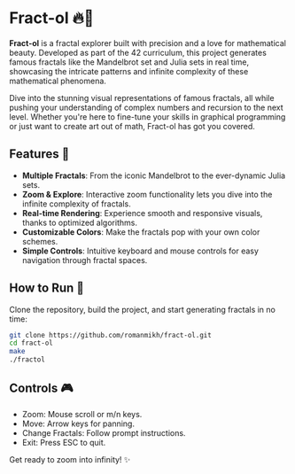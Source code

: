 # Fract-ol 🔥🌌

**Fract-ol** is a fractal explorer built with precision and a love for mathematical beauty. Developed as part of the 42 curriculum, this project generates famous fractals like the Mandelbrot set and Julia sets in real time, showcasing the intricate patterns and infinite complexity of these mathematical phenomena.

Dive into the stunning visual representations of famous fractals, all while pushing your understanding of complex numbers and recursion to the next level. Whether you're here to fine-tune your skills in graphical programming or just want to create art out of math, Fract-ol has got you covered.

## Features 🌟
- **Multiple Fractals**: From the iconic Mandelbrot to the ever-dynamic Julia sets.
- **Zoom & Explore**: Interactive zoom functionality lets you dive into the infinite complexity of fractals.
- **Real-time Rendering**: Experience smooth and responsive visuals, thanks to optimized algorithms.
- **Customizable Colors**: Make the fractals pop with your own color schemes.
- **Simple Controls**: Intuitive keyboard and mouse controls for easy navigation through fractal spaces.

## How to Run 🚀
Clone the repository, build the project, and start generating fractals in no time:

```bash
git clone https://github.com/romanmikh/fract-ol.git
cd fract-ol
make
./fractol
```

## Controls 🎮
- Zoom: Mouse scroll or m/n keys.
- Move: Arrow keys for panning.
- Change Fractals: Follow prompt instructions.
- Exit: Press ESC to quit.

Get ready to zoom into infinity! ✨
